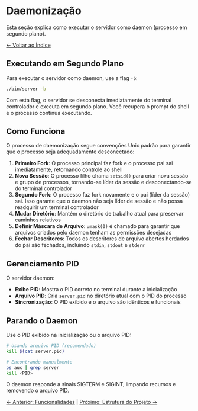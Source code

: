 # Daemonização

Esta seção explica como executar o servidor como daemon (processo em segundo plano).

[<- Voltar ao Índice](./index.md)

## Executando em Segundo Plano

Para executar o servidor como daemon, use a flag `-b`:

```bash
./bin/server -b
```

Com esta flag, o servidor se desconecta imediatamente do terminal controlador e executa em segundo plano. Você recupera o prompt do shell e o processo continua executando.

## Como Funciona

O processo de daemonização segue convenções Unix padrão para garantir que o processo seja adequadamente desconectado:

1. **Primeiro Fork**: O processo principal faz fork e o processo pai sai imediatamente, retornando controle ao shell
2. **Nova Sessão**: O processo filho chama `setsid()` para criar nova sessão e grupo de processos, tornando-se líder da sessão e desconectando-se do terminal controlador
3. **Segundo Fork**: O processo faz fork novamente e o pai (líder da sessão) sai. Isso garante que o daemon não seja líder de sessão e não possa readquirir um terminal controlador
4. **Mudar Diretório**: Mantém o diretório de trabalho atual para preservar caminhos relativos
5. **Definir Máscara de Arquivo**: `umask(0)` é chamado para garantir que arquivos criados pelo daemon tenham as permissões desejadas
6. **Fechar Descritores**: Todos os descritores de arquivo abertos herdados do pai são fechados, incluindo `stdin`, `stdout` e `stderr`

## Gerenciamento PID

O servidor daemon:
- **Exibe PID**: Mostra o PID correto no terminal durante a inicialização
- **Arquivo PID**: Cria `server.pid` no diretório atual com o PID do processo
- **Sincronização**: O PID exibido e o arquivo são idênticos e funcionais

## Parando o Daemon

Use o PID exibido na inicialização ou o arquivo PID:

```bash
# Usando arquivo PID (recomendado)
kill $(cat server.pid)

# Encontrando manualmente
ps aux | grep server
kill <PID>
```

O daemon responde a sinais SIGTERM e SIGINT, limpando recursos e removendo o arquivo PID.

[<- Anterior: Funcionalidades](./3-features.md) | [Próximo: Estrutura do Projeto ->](./5-project-structure.md)
